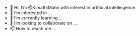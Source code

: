 - 👋 Hi, I’m @KimathiMahn with interest in artificial intelleigence
- 👀 I’m interested in ...
- 🌱 I’m currently learning ...
- 💞️ I’m looking to collaborate on ...
- 📫 How to reach me ...

<!---
KimathiMahn/KimathiMahn is a ✨ special ✨ repository because its `README.md` (this file) appears on your GitHub profile.
You can click the Preview link to take a look at your changes.
--->

